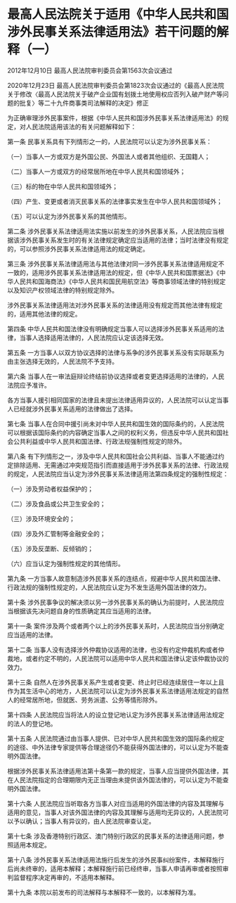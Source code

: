 # 最高人民法院关于适用《中华人民共和国涉外民事关系法律适用法》若干问题的解释（一）

2012年12月10日 最高人民法院审判委员会第1563次会议通过

2020年12月23日 最高人民法院审判委员会第1823次会议通过的《最高人民法院关于修改〈最高人民法院关于破产企业国有划拨土地使用权应否列入破产财产等问题的批复〉等二十九件商事类司法解释的决定》修正

<!-- INFO END -->

为正确审理涉外民事案件，根据《中华人民共和国涉外民事关系法律适用法》的规定，对人民法院适用该法的有关问题解释如下：

第一条 民事关系具有下列情形之一的，人民法院可以认定为涉外民事关系：

（一）当事人一方或双方是外国公民、外国法人或者其他组织、无国籍人；

（二）当事人一方或双方的经常居所地在中华人民共和国领域外；

（三）标的物在中华人民共和国领域外；

（四）产生、变更或者消灭民事关系的法律事实发生在中华人民共和国领域外；

（五）可以认定为涉外民事关系的其他情形。

第二条 涉外民事关系法律适用法实施以前发生的涉外民事关系，人民法院应当根据该涉外民事关系发生时的有关法律规定确定应当适用的法律；当时法律没有规定的，可以参照涉外民事关系法律适用法的规定确定。

第三条 涉外民事关系法律适用法与其他法律对同一涉外民事关系法律适用规定不一致的，适用涉外民事关系法律适用法的规定，但《中华人民共和国票据法》《中华人民共和国海商法》《中华人民共和国民用航空法》等商事领域法律的特别规定以及知识产权领域法律的特别规定除外。

涉外民事关系法律适用法对涉外民事关系的法律适用没有规定而其他法律有规定的，适用其他法律的规定。

第四条 中华人民共和国法律没有明确规定当事人可以选择涉外民事关系适用的法律，当事人选择适用法律的，人民法院应认定该选择无效。

第五条 一方当事人以双方协议选择的法律与系争的涉外民事关系没有实际联系为由主张选择无效的，人民法院不予支持。

第六条 当事人在一审法庭辩论终结前协议选择或者变更选择适用的法律的，人民法院应予准许。

各方当事人援引相同国家的法律且未提出法律适用异议的，人民法院可以认定当事人已经就涉外民事关系适用的法律做出了选择。

第七条 当事人在合同中援引尚未对中华人民共和国生效的国际条约的，人民法院可以根据该国际条约的内容确定当事人之间的权利义务，但违反中华人民共和国社会公共利益或中华人民共和国法律、行政法规强制性规定的除外。

第八条 有下列情形之一，涉及中华人民共和国社会公共利益、当事人不能通过约定排除适用、无需通过冲突规范指引而直接适用于涉外民事关系的法律、行政法规的规定，人民法院应当认定为涉外民事关系法律适用法第四条规定的强制性规定：

（一）涉及劳动者权益保护的；

（二）涉及食品或公共卫生安全的；

（三）涉及环境安全的；

（四）涉及外汇管制等金融安全的；

（五）涉及反垄断、反倾销的；

（六）应当认定为强制性规定的其他情形。

第九条 一方当事人故意制造涉外民事关系的连结点，规避中华人民共和国法律、行政法规的强制性规定的，人民法院应认定为不发生适用外国法律的效力。

第十条 涉外民事争议的解决须以另一涉外民事关系的确认为前提时，人民法院应当根据该先决问题自身的性质确定其应当适用的法律。

第十一条 案件涉及两个或者两个以上的涉外民事关系时，人民法院应当分别确定应当适用的法律。

第十二条 当事人没有选择涉外仲裁协议适用的法律，也没有约定仲裁机构或者仲裁地，或者约定不明的，人民法院可以适用中华人民共和国法律认定该仲裁协议的效力。

第十三条 自然人在涉外民事关系产生或者变更、终止时已经连续居住一年以上且作为其生活中心的地方，人民法院可以认定为涉外民事关系法律适用法规定的自然人的经常居所地，但就医、劳务派遣、公务等情形除外。

第十四条 人民法院应当将法人的设立登记地认定为涉外民事关系法律适用法规定的法人的登记地。

第十五条 人民法院通过由当事人提供、已对中华人民共和国生效的国际条约规定的途径、中外法律专家提供等合理途径仍不能获得外国法律的，可以认定为不能查明外国法律。

根据涉外民事关系法律适用法第十条第一款的规定，当事人应当提供外国法律，其在人民法院指定的合理期限内无正当理由未提供该外国法律的，可以认定为不能查明外国法律。

第十六条 人民法院应当听取各方当事人对应当适用的外国法律的内容及其理解与适用的意见，当事人对该外国法律的内容及其理解与适用均无异议的，人民法院可以予以确认；当事人有异议的，由人民法院审查认定。

第十七条 涉及香港特别行政区、澳门特别行政区的民事关系的法律适用问题，参照适用本规定。

第十八条 涉外民事关系法律适用法施行后发生的涉外民事纠纷案件，本解释施行后尚未终审的，适用本解释；本解释施行前已经终审，当事人申请再审或者按照审判监督程序决定再审的，不适用本解释。

第十九条 本院以前发布的司法解释与本解释不一致的，以本解释为准。